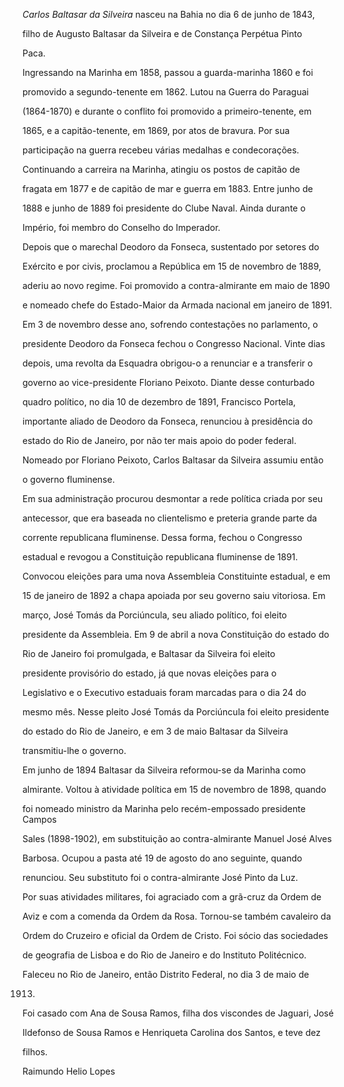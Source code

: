 

*Carlos Baltasar da Silveira* nasceu na Bahia no dia 6 de junho de 1843,

filho de Augusto Baltasar da Silveira e de Constança Perpétua Pinto

Paca.



Ingressando na Marinha em 1858, passou a guarda-marinha 1860 e foi

promovido a segundo-tenente em 1862. Lutou na Guerra do Paraguai

(1864-1870) e durante o conflito foi promovido a primeiro-tenente, em

1865, e a capitão-tenente, em 1869, por atos de bravura. Por sua

participação na guerra recebeu várias medalhas e condecorações.

Continuando a carreira na Marinha, atingiu os postos de capitão de

fragata em 1877 e de capitão de mar e guerra em 1883. Entre junho de

1888 e junho de 1889 foi presidente do Clube Naval. Ainda durante o

Império, foi membro do Conselho do Imperador.



Depois que o marechal Deodoro da Fonseca, sustentado por setores do

Exército e por civis, proclamou a República em 15 de novembro de 1889,

aderiu ao novo regime. Foi promovido a contra-almirante em maio de 1890

e nomeado chefe do Estado-Maior da Armada nacional em janeiro de 1891.

Em 3 de novembro desse ano, sofrendo contestações no parlamento, o

presidente Deodoro da Fonseca fechou o Congresso Nacional. Vinte dias

depois, uma revolta da Esquadra obrigou-o a renunciar e a transferir o

governo ao vice-presidente Floriano Peixoto. Diante desse conturbado

quadro político, no dia 10 de dezembro de 1891, Francisco Portela,

importante aliado de Deodoro da Fonseca, renunciou à presidência do

estado do Rio de Janeiro, por não ter mais apoio do poder federal.

Nomeado por Floriano Peixoto, Carlos Baltasar da Silveira assumiu então

o governo fluminense.



Em sua administração procurou desmontar a rede política criada por seu

antecessor, que era baseada no clientelismo e preteria grande parte da

corrente republicana fluminense. Dessa forma, fechou o Congresso

estadual e revogou a Constituição republicana fluminense de 1891.

Convocou eleições para uma nova Assembleia Constituinte estadual, e em

15 de janeiro de 1892 a chapa apoiada por seu governo saiu vitoriosa. Em

março, José Tomás da Porciúncula, seu aliado político, foi eleito

presidente da Assembleia. Em 9 de abril a nova Constituição do estado do

Rio de Janeiro foi promulgada, e Baltasar da Silveira foi eleito

presidente provisório do estado, já que novas eleições para o

Legislativo e o Executivo estaduais foram marcadas para o dia 24 do

mesmo mês. Nesse pleito José Tomás da Porciúncula foi eleito presidente

do estado do Rio de Janeiro, e em 3 de maio Baltasar da Silveira

transmitiu-lhe o governo.



Em junho de 1894 Baltasar da Silveira reformou-se da Marinha como

almirante. Voltou à atividade política em 15 de novembro de 1898, quando

foi nomeado ministro da Marinha pelo recém-empossado presidente Campos

Sales (1898-1902), em substituição ao contra-almirante Manuel José Alves

Barbosa. Ocupou a pasta até 19 de agosto do ano seguinte, quando

renunciou. Seu substituto foi o contra-almirante José Pinto da Luz.



Por suas atividades militares, foi agraciado com a grã-cruz da Ordem de

Aviz e com a comenda da Ordem da Rosa. Tornou-se também cavaleiro da

Ordem do Cruzeiro e oficial da Ordem de Cristo. Foi sócio das sociedades

de geografia de Lisboa e do Rio de Janeiro e do Instituto Politécnico.



Faleceu no Rio de Janeiro, então Distrito Federal, no dia 3 de maio de

1913.



Foi casado com Ana de Sousa Ramos, filha dos viscondes de Jaguari, José

Ildefonso de Sousa Ramos e Henriqueta Carolina dos Santos, e teve dez

filhos.



Raimundo Helio Lopes



